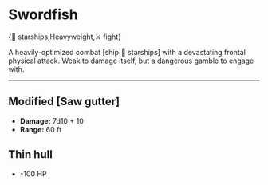 # Swordfish

{🚀 starships,Heavyweight,⚔️ fight}

A heavily-optimized combat [ship|🚀 starships] with a devastating frontal physical attack. Weak to damage itself, but a dangerous gamble to engage with.

---

## **Modified [Saw gutter]**
- **Damage:** 7d10 + 10
- **Range:** 60 ft

## **Thin hull**
- -100 HP
